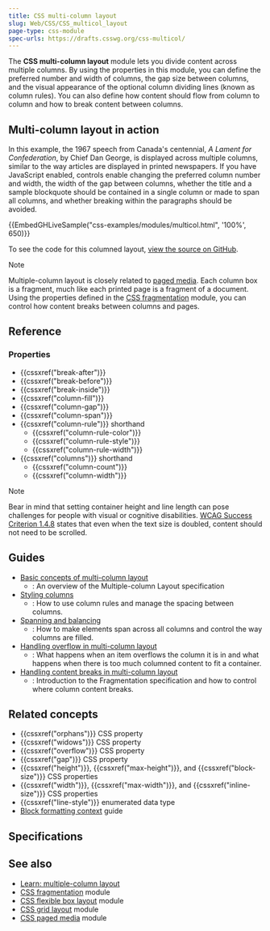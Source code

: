 ```yaml
---
title: CSS multi-column layout
slug: Web/CSS/CSS_multicol_layout
page-type: css-module
spec-urls: https://drafts.csswg.org/css-multicol/
---
```



The **CSS multi-column layout** module lets you divide content across multiple columns. By using the properties in this module, you can define the preferred number and width of columns, the gap size between columns, and the visual appearance of the optional column dividing lines (known as column rules). You can also define how content should flow from column to column and how to break content between columns.

## Multi-column layout in action

In this example, the 1967 speech from Canada's centennial, _A Lament for Confederation_, by Chief Dan George, is displayed across multiple columns, similar to the way articles are displayed in printed newspapers. If you have JavaScript enabled, controls enable changing the preferred column number and width, the width of the gap between columns, whether the title and a sample blockquote should be contained in a single column or made to span all columns, and whether breaking within the paragraphs should be avoided.

{{EmbedGHLiveSample("css-examples/modules/multicol.html", '100%', 650)}}

To see the code for this columned layout, [view the source on GitHub](https://github.com/mdn/css-examples/blob/main/modules/multicol.html).

> [!NOTE]
> Multiple-column layout is closely related to [paged media](/Web/CSS/CSS_paged_media). Each column box is a fragment, much like each printed page is a fragment of a document. Using the properties defined in the [CSS fragmentation](/Web/CSS/CSS_fragmentation) module, you can control how content breaks between columns and pages.

## Reference

### Properties

- {{cssxref("break-after")}}
- {{cssxref("break-before")}}
- {{cssxref("break-inside")}}
- {{cssxref("column-fill")}}
- {{cssxref("column-gap")}}
- {{cssxref("column-span")}}
- {{cssxref("column-rule")}} shorthand
  - {{cssxref("column-rule-color")}}
  - {{cssxref("column-rule-style")}}
  - {{cssxref("column-rule-width")}}
- {{cssxref("columns")}} shorthand
  - {{cssxref("column-count")}}
  - {{cssxref("column-width")}}

> [!NOTE]
> Bear in mind that setting container height and line length can pose challenges for people with visual or cognitive disabilities. [WCAG Success Criterion 1.4.8](/Web/Accessibility/Understanding_WCAG/Perceivable#guideline_1.4_make_it_easier_for_users_to_see_and_hear_content_including_separating_foreground_from_background) states that even when the text size is doubled, content should not need to be scrolled.

## Guides

- [Basic concepts of multi-column layout](/Web/CSS/CSS_multicol_layout/Basic_concepts)
  - : An overview of the Multiple-column Layout specification
- [Styling columns](/Web/CSS/CSS_multicol_layout/Styling_columns)
  - : How to use column rules and manage the spacing between columns.
- [Spanning and balancing](/Web/CSS/CSS_multicol_layout/Spanning_balancing_columns)
  - : How to make elements span across all columns and control the way columns are filled.
- [Handling overflow in multi-column layout](/Web/CSS/CSS_multicol_layout/Handling_overflow_in_multicol_layout)
  - : What happens when an item overflows the column it is in and what happens when there is too much columned content to fit a container.
- [Handling content breaks in multi-column layout](/Web/CSS/CSS_multicol_layout/Handling_content_breaks_in_multicol_layout)
  - : Introduction to the Fragmentation specification and how to control where column content breaks.

## Related concepts

- {{cssxref("orphans")}} CSS property
- {{cssxref("widows")}} CSS property
- {{cssxref("overflow")}} CSS property
- {{cssxref("gap")}} CSS property
- {{cssxref("height")}}, {{cssxref("max-height")}}, and {{cssxref("block-size")}} CSS properties
- {{cssxref("width")}}, {{cssxref("max-width")}}, and {{cssxref("inline-size")}} CSS properties
- {{cssxref("line-style")}} enumerated data type
- [Block formatting context](/Web/CSS/CSS_display/Block_formatting_context) guide

## Specifications



## See also

- [Learn: multiple-column layout](/Learn/CSS/CSS_layout/Multiple-column_Layout)
- [CSS fragmentation](/Web/CSS/CSS_fragmentation) module
- [CSS flexible box layout](/Web/CSS/CSS_flexible_box_layout) module
- [CSS grid layout](/Web/CSS/CSS_grid_layout) module
- [CSS paged media](/Web/CSS/CSS_paged_media) module
